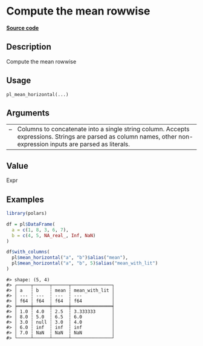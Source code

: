 

# Compute the mean rowwise

[**Source code**](https://github.com/pola-rs/r-polars/tree/d562252dbb77de7e06ca3e6150d74a2c709763bc/R/functions__lazy.R#L965)

## Description

Compute the mean rowwise

## Usage

<pre><code class='language-R'>pl_mean_horizontal(...)
</code></pre>

## Arguments

<table>
<tr>
<td style="white-space: nowrap; font-family: monospace; vertical-align: top">
<code id="pl_mean_horizontal_:_...">…</code>
</td>
<td>
Columns to concatenate into a single string column. Accepts expressions.
Strings are parsed as column names, other non-expression inputs are
parsed as literals.
</td>
</tr>
</table>

## Value

Expr

## Examples

``` r
library(polars)

df = pl$DataFrame(
  a = c(1, 8, 3, 6, 7),
  b = c(4, 5, NA_real_, Inf, NaN)
)

df$with_columns(
  pl$mean_horizontal("a", "b")$alias("mean"),
  pl$mean_horizontal("a", "b", 5)$alias("mean_with_lit")
)
```

    #> shape: (5, 4)
    #> ┌─────┬──────┬──────┬───────────────┐
    #> │ a   ┆ b    ┆ mean ┆ mean_with_lit │
    #> │ --- ┆ ---  ┆ ---  ┆ ---           │
    #> │ f64 ┆ f64  ┆ f64  ┆ f64           │
    #> ╞═════╪══════╪══════╪═══════════════╡
    #> │ 1.0 ┆ 4.0  ┆ 2.5  ┆ 3.333333      │
    #> │ 8.0 ┆ 5.0  ┆ 6.5  ┆ 6.0           │
    #> │ 3.0 ┆ null ┆ 3.0  ┆ 4.0           │
    #> │ 6.0 ┆ inf  ┆ inf  ┆ inf           │
    #> │ 7.0 ┆ NaN  ┆ NaN  ┆ NaN           │
    #> └─────┴──────┴──────┴───────────────┘
